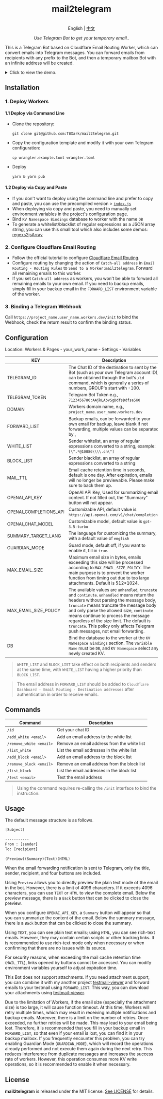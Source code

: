 
<h1 align="center">
mail2telegram
</h1>

<p align="center">
    <br> English | <a href="doc/README_CN.md">中文</a>
</p>
<p align="center">
    <em>Use Telegram Bot to get your temporary email..</em>
</p>


This is a Telegram Bot based on Cloudflare Email Routing Worker, which can convert emails into Telegram messages. You can forward emails from recipients with any prefix to the Bot, and then a temporary mailbox Bot with an infinite address will be created.

<details>
<summary>Click to view the demo.</summary>
<img style="max-width: 600px;" alt="image" src="doc/example.png">
</details>



## Installation

### 1. Deploy Workers

#### 1.1 Deploy via Command Line

- Clone the repository:

    `git clone git@github.com:TBXark/mail2telegram.git`
- Copy the configuration template and modify it with your own Telegram configuration: 

    `cp wrangler.example.toml wrangler.toml`
- Deploy 

    `yarn & yarn pub`

#### 1.2 Deploy via Copy and Paste

- If you don't want to deploy using the command line and prefer to copy and paste, you can use the precompiled version > [`index.js`](./build/index.js)
- When deploying via copy and paste, you need to manually set environment variables in the project's configuration page.
- Bind `KV Namespace Bindings` database to worker with the name `DB`
- To generate a whitelist/blacklist of regular expressions as a JSON array string, you can use this small tool which also includes some demos: [regexs2jsArray](https://codepen.io/tbxark/full/JjxdNEX)


### 2. Configure Cloudflare Email Routing

- Follow the official tutorial to configure [Cloudflare Email Routing](https://blog.cloudflare.com/introducing-email-routing/).
- Configure routing by changing the action of `Catch-all address` in `Email Routing - Routing Rules` to `Send to a Worker:mail2telegram`. Forward all remaining emails to this worker.
- If you set `Catch-all address` as workers, you won't be able to forward all remaining emails to your own email. If you need to backup emails, simply fill in your backup email in the `FORWARD_LIST` environment variable of the worker.

### 3. Binding a Telegram Webhook

Call `https://project_name.user_name.workers.dev/init` to bind the Webhook, check the return result to confirm the binding status.

## Configuration

Location: Workers & Pages - your_work_name - Settings - Variables

| KEY                    | Description                                                                                                                                                                                                                                                                                                                                                                                            |
|------------------------|--------------------------------------------------------------------------------------------------------------------------------------------------------------------------------------------------------------------------------------------------------------------------------------------------------------------------------------------------------------------------------------------------------|
| TELEGRAM_ID            | The Chat ID of the destination to sent by the Bot (such as your own Telegram account ID), can be obtained through the bot's `/id` command, which is generally a series of numbers, GROUP's start with -100.                                                                                                                                                                                                                                                                                                                              |
| TELEGRAM_TOKEN         | Telegram Bot Token e.g., `7123456780:AAjkLAbvSgDdfsDdfsaSK0`                                                                                                                                                                                                                                                                                                                                                                                     |
| DOMAIN                 | Workers domain name, e.g., `project_name.user_name.workers.dev`                                                                                                                                                                                                                                                                                                                                     |
| FORWARD_LIST           | Backup emails, can be forwarded to your own email for backup, leave blank if not forwarding, multiple values can be separated by `,`                                                                                                                                                                                                                                                                   |
| WHITE_LIST             | Sender whitelist, an array of regular expressions converted to a string, example: `[\".*@10086\\\\.cn\"]`                                                                                                                                                                                                                                                                                              |
| BLOCK_LIST             | Sender blacklist, an array of regular expressions converted to a string                                                                                                                                                                                                                                                                                                                                |
| MAIL_TTL               | Email cache retention time in seconds, default is one day. After expiration, emails will no longer be previewable. Please make sure to back them up.                                                                                                                                                                                                                                                   |
| OPENAI_API_KEY         | OpenAI API Key, Used for summarizing email content. If not filled out, the "Summary" button will not appear.                                                                                                                                                                                                                                                                                           |
| OPENAI_COMPLETIONS_API | Customizable API, default value is `https://api.openai.com/v1/chat/completions`                                                                                                                                                                                                                                                                                                                        |
| OPENAI_CHAT_MODEL      | Customizable model, default value is `gpt-3.5-turbo`                                                                                                                                                                                                                                                                                                                                                   |
| SUMMARY_TARGET_LANG    | The language for customizing the summary, with a default value of `english`                                                                                                                                                                                                                                                                                                                            |
| GUARDIAN_MODE          | Guard mode, default off, if you want to enable it, fill in `true`.                                                                                                                                                                                                                                                                                                                                     |
| MAX_EMAIL_SIZE         | Maximum email size in bytes, emails exceeding this size will be processed according to `MAX_EMAIL_SIZE_POLICY`. The main purpose is to prevent the worker function from timing out due to too large attachments. Default is 512*1024.                                                                                                                                                                  |
| MAX_EMAIL_SIZE_POLICY  | The available values are `unhandled`, `truncate` and `continute`. `unhandled` means return the headers without parsing the message body, `truncate` means truncate the message body and only parse the allowed size, `continute` means continue to process the message regardless of the size limit. The default is `truncate`. This policy only affects Telegram push messages, not email forwarding. |
| DB                     | Bind the database to the worker at the `KV Namespace Bindings` section. The `Variable Name` must be `DB`, and `KV Namespace` select any newly created KV.                                                                                                                                                                                                                                                                                                                                    |

> `WHITE_LIST` and `BLOCK_LIST` take effect on both recipients and senders at the same time, with `WHITE_LIST` having a higher priority than `BLOCK_LIST`.

> The email address in `FORWARD_LIST` should be added to `Cloudflare Dashboard - Email Routing - Destination addresses` after authentication in order to receive emails.

## Commands

| Command                 | Description                                 |
|-------------------------|---------------------------------------------|
| `/id`                   | Get your chat ID                            |
| `/add_white <email>`    | Add an email address to the white list      |
| `/remove_white <email>` | Remove an email address from the white list |
| `/list_white`           | List the email addresses in the white list  |
| `/add_block <email>`    | Add an email address to the block list      |
| `/remove_block <email>` | Remove an email address from the block list |
| `/list_block`           | List the email addresses in the block list  |
| `/test <email>`         | Test the email address                      |

> Using the command requires re-calling the `/init` interface to bind the instruction.


## Usage


The default message structure is as follows.
```
[Subject]

-----------
From : [sender]
To: [recipient]

(Preview)(Summary)(Text)(HTML)

```

When the email forwarding notification is sent to Telegram, only the title, sender, recipient, and four buttons are included.

Using `Preview` allows you to directly preview the plain text mode of the email in the bot. However, there is a limit of 4096 characters. If it exceeds 4096 characters, you can use `TEXT` or `HTML` to view the complete email. Below the preview message, there is a `Back` button that can be clicked to close the preview.

When you configure `OPENAI_API_KEY`, a `Summary` button will appear so that you can summarize the content of the email. Below the summary message, there is a `Back` button that can be clicked to close the summary.

Using `TEXT`, you can see plain text emails; using `HTML`, you can see rich-text emails. However, they may contain certain scripts or other tracking links. It is recommended to use rich-text mode only when necessary or when confirming that there are no issues with its source.

For security reasons, when exceeding the mail cache retention time (`MAIL_TTL`), links opened by buttons cannot be accessed. You can modify environment variables yourself to adjust expiration time.

This Bot does not support attachments. If you need attachment support, you can combine it with my another project [testmail-viewer](https://github.com/TBXark/testmail-viewer) and forward emails to your testmail using `FORWARD_LIST`. This way, you can download your attachments using [testmail-viewer](https://github.com/TBXark/testmail-viewer).

Due to the limitation of Workers, if the email size (especially the attachment size) is too large, it will cause function timeout. At this time, Workers will retry multiple times, which may result in receiving multiple notifications and backup emails. Moreover, there is a limit on the number of retries. Once exceeded, no further retries will be made. This may lead to your email being lost. Therefore, it is recommended that you fill in your backup email in `FORWARD_LIST`, so that even if your email is lost, you can find it in your backup mailbox. If you frequently encounter this problem, you can try enabling Guardian Mode (`GUARDIAN_MODE`), which will record the operations already performed and not execute them again during the next retry. This reduces interference from duplicate messages and increases the success rate of workers. However, this operation consumes more KV write operations, so it is recommended to enable it when necessary.

## License

**mail2telegram** is released under the MIT license. [See LICENSE](LICENSE) for details.

